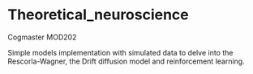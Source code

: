 # Theoretical_neuroscience
Cogmaster MOD202

Simple models implementation with simulated data to delve into the Rescorla-Wagner, the Drift diffusion model and reinforcement learning.
